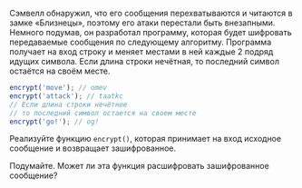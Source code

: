 
Сэмвелл обнаружил, что его сообщения перехватываются и читаются в замке «Близнецы», поэтому его атаки перестали быть внезапными. Немного подумав, он разработал программу, которая будет шифровать передаваемые сообщения по следующему алгоритму. Программа получает на вход строку и меняет местами в ней каждые 2 подряд идущих символа. Если длина строки нечётная, то последний символ остаётся на своём месте.

```javascript
encrypt('move'); // omev
encrypt('attack'); // taatkc
// Если длина строки нечётное
// то последний символ остается на своем месте
encrypt('go!'); // og!
```

Реализуйте функцию `encrypt()`, которая принимает на вход исходное сообщение и возвращает зашифрованное.

Подумайте. Может ли эта функция расшифровать зашифрованное сообщение?
